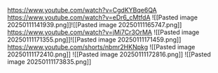 https://www.youtube.com/watch?v=CgdKYBqe6QA
https://www.youtube.com/watch?v=eDr6_cMtfdA
![[Pasted image 20250111141939.png]]![[Pasted image 20250111165747.png]]
https://www.youtube.com/watch?v=jMi7Cr3OrMA
![[Pasted image 20250111171355.png]]![[Pasted image 20250111171459.png]]
https://www.youtube.com/shorts/nbmr2HKNpkg
![[Pasted image 20250111172410.png]]
![[Pasted image 20250111172816.png]]
![[Pasted image 20250111173835.png]]